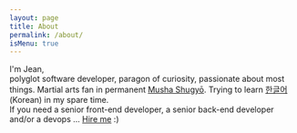 ```yaml
---
layout: page
title: About
permalink: /about/
isMenu: true
---
```


I'm Jean,  
polyglot software developer, paragon of curiosity, passionate about most things. Martial arts fan in permanent [Musha Shugyō][1]. Trying to learn [한글어][2](Korean) in my spare time.  
If you need a senior front-end developer, a senior back-end developer and/or a devops ... [Hire me][Hire me] :)

[1]:https://en.wikipedia.org/wiki/Musha_shugy%C5%8D
[2]:https://en.wikipedia.org/wiki/Hangul
[Hire me]:https://app.yunojuno.com/p/jean-georges
